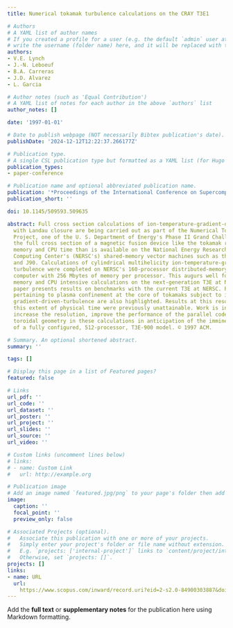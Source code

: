 ```yaml
---
title: Numerical tokamak turbulence calculations on the CRAY T3E1

# Authors
# A YAML list of author names
# If you created a profile for a user (e.g. the default `admin` user at `content/authors/admin/`), 
# write the username (folder name) here, and it will be replaced with their full name and linked to their profile.
authors:
- V.E. Lynch
- J.-N. Leboeuf
- B.A. Carreras
- J.D. Alvarez
- L. Garcia

# Author notes (such as 'Equal Contribution')
# A YAML list of notes for each author in the above `authors` list
author_notes: []

date: '1997-01-01'

# Date to publish webpage (NOT necessarily Bibtex publication's date).
publishDate: '2024-12-12T12:22:37.266177Z'

# Publication type.
# A single CSL publication type but formatted as a YAML list (for Hugo requirements).
publication_types:
- paper-conference

# Publication name and optional abbreviated publication name.
publication: '*Proceedings of the International Conference on Supercomputing*'
publication_short: ''

doi: 10.1145/509593.509635

abstract: Full cross section calculations of ion-temperature-gradient-driven turbulence
  with Landau closure are being carried out as part of the Numerical Tokamak Turbulence
  Project, one of the U. S. Department of Energy's Phase II Grand Challenges. To include
  the full cross section of a magnetic fusion device like the tokamak requires more
  memory and CPU time than is available on the National Energy Research Scientific
  Computing Center's (NERSC's) shared-memory vector machines such as the CRAY C90
  and J90. Calculations of cylindrical multihelicity ion-temperature-gradient-driven
  turbulence were completed on NERSC's 160-processor distributed-memory CRAY T3E parallel
  computer with 256 Mbytes of memory per processor. This augurs well for yet more
  memory and CPU intensive calculations on the next-generation T3E at NERSC. This
  paper presents results on benchmarks with the current T3E at NERSC. Physics results
  pertaining to plasma confinement at the core of tokamaks subject to ion-temperature-
  gradient-driven-turbulence are also highlighted. Results at this resolution covering
  this extent of physical time were previously unattainable. Work is in progress to
  increase the resolution, improve the performance of the parallel code, and include
  toroidal geometry in these calculations in anticipation of the imminent arrival
  of a fully configured, 512-processor, T3E-900 model. © 1997 ACM.

# Summary. An optional shortened abstract.
summary: ''

tags: []

# Display this page in a list of Featured pages?
featured: false

# Links
url_pdf: ''
url_code: ''
url_dataset: ''
url_poster: ''
url_project: ''
url_slides: ''
url_source: ''
url_video: ''

# Custom links (uncomment lines below)
# links:
# - name: Custom Link
#   url: http://example.org

# Publication image
# Add an image named `featured.jpg/png` to your page's folder then add a caption below.
image:
  caption: ''
  focal_point: ''
  preview_only: false

# Associated Projects (optional).
#   Associate this publication with one or more of your projects.
#   Simply enter your project's folder or file name without extension.
#   E.g. `projects: ['internal-project']` links to `content/project/internal-project/index.md`.
#   Otherwise, set `projects: []`.
projects: []
links:
- name: URL
  url: 
    https://www.scopus.com/inward/record.uri?eid=2-s2.0-84900303887&doi=10.1145%2f509593.509635&partnerID=40&md5=66ef41d1bb43f67ab1454ae3ade0ac13
---
```


Add the **full text** or **supplementary notes** for the publication here using Markdown formatting.
